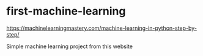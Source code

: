 # first-machine-learning
https://machinelearningmastery.com/machine-learning-in-python-step-by-step/

Simple machine learning project from this website
